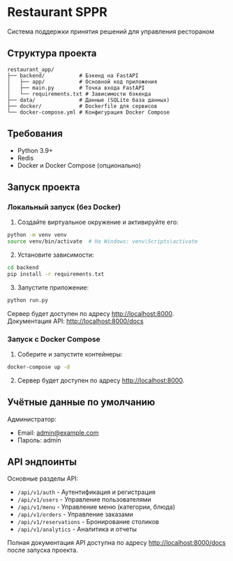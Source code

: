# Restaurant SPPR

Система поддержки принятия решений для управления рестораном

## Структура проекта

```
restaurant_app/
├── backend/           # Бэкенд на FastAPI
│   ├── app/           # Основной код приложения
│   ├── main.py        # Точка входа FastAPI
│   └── requirements.txt # Зависимости бэкенда
├── data/              # Данные (SQLite база данных)
├── docker/            # Dockerfile для сервисов
└── docker-compose.yml # Конфигурация Docker Compose
```

## Требования

- Python 3.9+
- Redis
- Docker и Docker Compose (опционально)

## Запуск проекта

### Локальный запуск (без Docker)

1. Создайте виртуальное окружение и активируйте его:

```bash
python -m venv venv
source venv/bin/activate  # На Windows: venv\Scripts\activate
```

2. Установите зависимости:

```bash
cd backend
pip install -r requirements.txt
```

3. Запустите приложение:

```bash
python run.py
```

Сервер будет доступен по адресу [http://localhost:8000](http://localhost:8000).  
Документация API: [http://localhost:8000/docs](http://localhost:8000/docs)

### Запуск с Docker Compose

1. Соберите и запустите контейнеры:

```bash
docker-compose up -d
```

2. Сервер будет доступен по адресу [http://localhost:8000](http://localhost:8000).

## Учётные данные по умолчанию

Администратор:
- Email: admin@example.com
- Пароль: admin

## API эндпоинты

Основные разделы API:

- `/api/v1/auth` - Аутентификация и регистрация
- `/api/v1/users` - Управление пользователями
- `/api/v1/menu` - Управление меню (категории, блюда)
- `/api/v1/orders` - Управление заказами
- `/api/v1/reservations` - Бронирование столиков
- `/api/v1/analytics` - Аналитика и отчеты

Полная документация API доступна по адресу [http://localhost:8000/docs](http://localhost:8000/docs) после запуска проекта. 